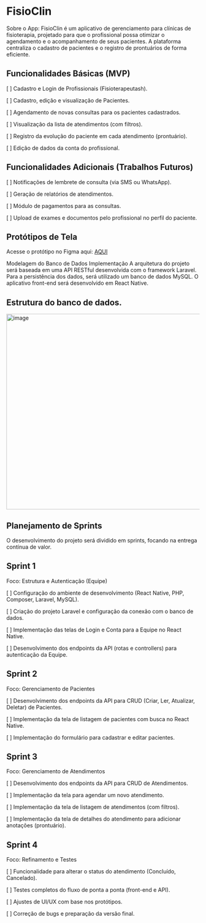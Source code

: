 # FisioClin
 Sobre o App: FisioClin é um aplicativo de gerenciamento para clínicas de fisioterapia, projetado para que o profissional possa otimizar o agendamento e o acompanhamento de seus pacientes. A plataforma centraliza o cadastro de pacientes e o registro de prontuários de forma eficiente.

## Funcionalidades Básicas (MVP)
[ ] Cadastro e Login de Profissionais (Fisioterapeutash).

[ ] Cadastro, edição e visualização de Pacientes.

[ ] Agendamento de novas consultas para os pacientes cadastrados.

[ ] Visualização da lista de atendimentos (com filtros).

[ ] Registro da evolução do paciente em cada atendimento (prontuário).

[ ] Edição de dados da conta do profissional.

## Funcionalidades Adicionais (Trabalhos Futuros)
[ ] Notificações de lembrete de consulta (via SMS ou WhatsApp).

[ ] Geração de relatórios de atendimentos.

[ ] Módulo de pagamentos para as consultas.

[ ] Upload de exames e documentos pelo profissional no perfil do paciente.

## Protótipos de Tela

Acesse o protótipo no Figma aqui: <a target="_blank" href="https://www.figma.com/design/wPQYZdNIcVJYgV9jYjIe9r/FisioClin?t=XbRz2Mv6GEjKdsIL-0">AQUI</a>

Modelagem do Banco de Dados
Implementação
A arquitetura do projeto será baseada em uma API RESTful desenvolvida com o framework Laravel. Para a persistência dos dados, será utilizado um banco de dados MySQL. O aplicativo front-end será desenvolvido em React Native.

## Estrutura do banco de dados.

<img width="1064" height="510" alt="image" src="https://github.com/user-attachments/assets/1a805e45-f6f8-4b09-a690-1cb3ef31b812" />

## Planejamento de Sprints
O desenvolvimento do projeto será dividido em sprints, focando na entrega contínua de valor.

## Sprint 1
Foco: Estrutura e Autenticação (Equipe)

[ ] Configuração do ambiente de desenvolvimento (React Native, PHP, Composer, Laravel, MySQL).

[ ] Criação do projeto Laravel e configuração da conexão com o banco de dados.

[ ] Implementação das telas de Login e Conta para a Equipe no React Native.

[ ] Desenvolvimento dos endpoints da API (rotas e controllers) para autenticação da Equipe.

## Sprint 2
Foco: Gerenciamento de Pacientes

[ ] Desenvolvimento dos endpoints da API para CRUD (Criar, Ler, Atualizar, Deletar) de Pacientes.

[ ] Implementação da tela de listagem de pacientes com busca no React Native.

[ ] Implementação do formulário para cadastrar e editar pacientes.

## Sprint 3
Foco: Gerenciamento de Atendimentos

[ ] Desenvolvimento dos endpoints da API para CRUD de Atendimentos.

[ ] Implementação da tela para agendar um novo atendimento.

[ ] Implementação da tela de listagem de atendimentos (com filtros).

[ ] Implementação da tela de detalhes do atendimento para adicionar anotações (prontuário).

## Sprint 4
Foco: Refinamento e Testes

[ ] Funcionalidade para alterar o status do atendimento (Concluído, Cancelado).

[ ] Testes completos do fluxo de ponta a ponta (front-end e API).

[ ] Ajustes de UI/UX com base nos protótipos.

[ ] Correção de bugs e preparação da versão final.
